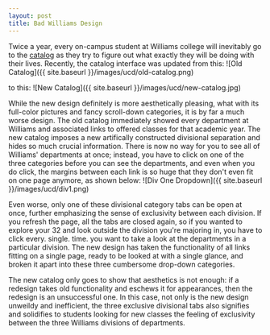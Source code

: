 ```yaml
---
layout: post
title: Bad Williams Design
---
```

Twice a year, every on-campus student at Williams college will inevitably go to the [catalog](https://catalog.williams.edu/) as they try to figure out what exactly they will be doing with their lives. Recently, the catalog interface was updated from this:
![Old Catalog]({{ site.baseurl }}/images/ucd/old-catalog.png)

to this:
![New Catalog]({{ site.baseurl }}/images/ucd/new-catalog.jpg)

While the new design definitely is more aesthetically pleasing, what with its full-color pictures and fancy scroll-down categories, it is by far a much worse design. The old catalog immediately showed every department at Williams and associated links to offered classes for that academic year. The new catalog imposes a new artifically constructed divisional separation and hides so much crucial information. There is now no way for you to see all of Williams' departments at once; instead, you have to click on one of the three categories before you can see the departments, and even when you do click, the margins between each link is so huge that they don't even fit on one page anymore, as shown below:
![Div One Dropdown]({{ site.baseurl }}/images/ucd/div1.png)

Even worse, only one of these divisional category tabs can be open at once, further emphasizing the sense of exclusivity between each division. If you refresh the page, all the tabs are closed again, so if you wanted to explore your 32 and look outside the division you're majoring in, you have to click every. single. time. you want to take a look at the departments in a particular division. The new design has taken the functionality of all links fitting on a single page, ready to be looked at with a single glance, and broken it apart into these three cumbersome drop-down categories.

The new catalog only goes to show that aesthetics is not enough: if a redesign takes old functionality and eschews it for appearances, then the redesign is an unsuccessful one. In this case, not only is the new design unweildy and inefficient, the three exclusive divisional tabs also signifies and solidifies to students looking for new classes the feeling of exclusivity between the three Williams divisions of departments.
